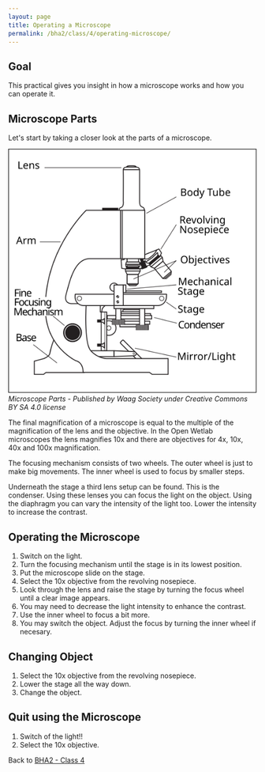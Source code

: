 ```yaml
---
layout: page
title: Operating a Microscope
permalink: /bha2/class/4/operating-microscope/
---
```


## Goal

This practical gives you insight in how a microscope works and how you can operate it.

## Microscope Parts

Let's start by taking a closer look at the parts of a microscope.

![Microscope Parts - CC BY SA 4.0](/bha2/class/4/microscope-parts.svg)
*Microscope Parts - Published by Waag Society under Creative Commons BY SA 4.0 license*

The final magnification of a microscope is equal to the multiple of the magnification of the lens and the objective. In the Open Wetlab microscopes the lens magnifies 10x and there are objectives for 4x, 10x, 40x and 100x magnification.

The focusing mechanism consists of two wheels. The outer wheel is just to make big movements. The inner wheel is used to focus by smaller steps.

Underneath the stage a third lens setup can be found. This is the condenser. Using these lenses you can focus the light on the object. Using the diaphragm you can vary the intensity of the light too. Lower the intensity to increase the contrast.

## Operating the Microscope

1. Switch on the light.
2. Turn the focusing mechanism until the stage is in its lowest position.
3. Put the microscope slide on the stage.
4. Select the 10x objective from the revolving nosepiece.
5. Look through the lens and raise the stage by turning the focus wheel until a clear image appears.
6. You may need to decrease the light intensity to enhance the contrast.
7. Use the inner wheel to focus a bit more.
8. You may switch the object. Adjust the focus by turning the inner wheel if necesary.

## Changing Object

1. Select the 10x objective from the revolving nosepiece.
2. Lower the stage all the way down.
3. Change the object.

## Quit using the Microscope

1. Switch of the light!!
2. Select the 10x objective.

Back to [BHA2 - Class 4](/bha2/class/4/)
